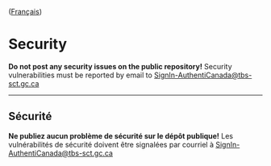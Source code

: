 ([Français](#sécurité))

# Security

**Do not post any security issues on the public repository!** Security vulnerabilities must be reported by email to SignIn-AuthentiCanada@tbs-sct.gc.ca

______________________

## Sécurité

**Ne publiez aucun problème de sécurité sur le dépôt publique!** Les vulnérabilités de sécurité doivent être signalées par courriel à SignIn-AuthentiCanada@tbs-sct.gc.ca
